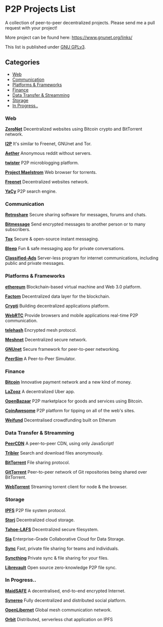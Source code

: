 # P2P Projects List

A collection of peer-to-peer decentralized projects.
Please send me a pull request with your project!

More project can be found here: https://www.gnunet.org/links/

This list is published under [GNU GPLv3](LICENSE).

## Categories

* [Web](#web)
* [Communication](#communication)
* [Platforms & Frameworks](#platforms--frameworks)
* [Finance](#finance)
* [Data Transfer & Streamming](#data-transfer--streamming)
* [Storage](#storage)
* [In Progress..](#in-progress)


### Web

[**ZeroNet**](https://github.com/HelloZeroNet/ZeroNet)
Decentralized websites using Bitcoin crypto and BitTorrent network.

[**I2P**](http://i2pproject.net)
It's similar to Freenet, GNUnet and Tor.

[**Aether**](http://getaether.net/)
Anonymous reddit without servers.

[**twister**](http://twister.net.co/)
P2P microblogging platform.

[**Project Maelstrom**](http://project-maelstrom.bittorrent.com/)
Web browser for torrents.

[**Freenet**](https://freenetproject.org/)
Decentralized websites network.

[**YaCy**](http://yacy.net/en/index.html)
P2P search engine.



### Communication

[**Retroshare**](http://retroshare.sourceforge.net/)
Secure sharing software for messages, forums and chats.

[**Bitmessage**](https://bitmessage.org/wiki/Main_Page)
Send encrypted messages to another person or to many subscribers.

[**Tox**](https://tox.im/)
Secure & open-source instant messaging.

[**Bleep**](http://www.bleep.pm/)
Fun & safe messaging app for private conversations.

[**Classified-Ads**](https://github.com/operatornormal/classified-ads/)
Server-less program for internet communications, including public and private messages.


### Platforms & Frameworks

[**ethereum**](https://www.ethereum.org/)
Blockchain-based virtual machine and Web 3.0 platform.

[**Factom**](http://factom.org/)
Decentralized data layer for the blockchain.

[**Crypti**](https://crypti.me/)
Building decentralized applications platform.

[**WebRTC**](http://www.webrtc.org/)
Provide browsers and mobile applications real-time P2P communication.

[**telehash**](http://telehash.org/)
Encrypted mesh protocol.

[**Meshnet**](https://projectmeshnet.org/)
Decentralized secure network.

[**GNUnet**](https://gnunet.org/)
Secure framework for peer-to-peer networking.

[***PeerSim***](http://peersim.sourceforge.net/)
A Peer-to-Peer Simulator.


### Finance

[**Bitcoin**](https://bitcoin.org/en/)
Innovative payment network and a new kind of money.

[**LaZooz**](http://lazooz.org/)
A decentralized Uber app.

[**OpenBazaar**](https://openbazaar.org/)
P2P marketplace for goods and services using Bitcoin.

[**CoinAwesome**](http://coinawesome.com/)
P2P platform for tipping on all of the web's sites.

[**Weifund**](http://weifund.io/)
Decentralised crowdfunding built on Etherum



### Data Transfer & Streamming

[**PeerCDN**](http://peercdn.com)
A peer-to-peer CDN, using only JavaScript!

[**Tribler**](https://www.tribler.org/howto.html)
Search and download files anonymously.

[**BitTorrent**](http://www.bittorrent.com/)
File sharing protocol.

[**GitTorrent**](https://github.com/cjb/GitTorrent)
Peer-to-peer network of Git repositories being shared over BitTorrent.

[**WebTorrent**](https://github.com/feross/webtorrent)
Streaming torrent client for node & the browser.


### Storage

[**IPFS**](http://ipfs.io/)
P2P file system protocol.

[**Storj**](http://storj.io/)
Decentralized cloud storage.

[**Tahoe-LAFS**](https://tahoe-lafs.org/)
Decentralized secure filesystem.

[**Sia**](http://sia.tech/)
Enterprise-Grade Collaborative Cloud for Data Storage.

[**Sync**](https://www.getsync.com/)
Fast, private file sharing for teams and individuals.

[**Syncthing**](https://syncthing.net/)
Private sync & file sharing for your files.

[**Librevault**](https://librevault.com/)
Open source zero-knowledge P2P file sync.

### In Progress..

[**MaidSAFE**](http://maidsafe.net/)
A decentralised, end-to-end encrypted Internet.

[**Synereo**](http://www.synereo.com/)
Fully decentralized and distributed social platform.

[**OpenLibernet**](http://openlibernet.org/)
Global mesh communication network.

[**Orbit**](https://github.com/haadcode/orbit)
Distributed, serverless chat application on IPFS
